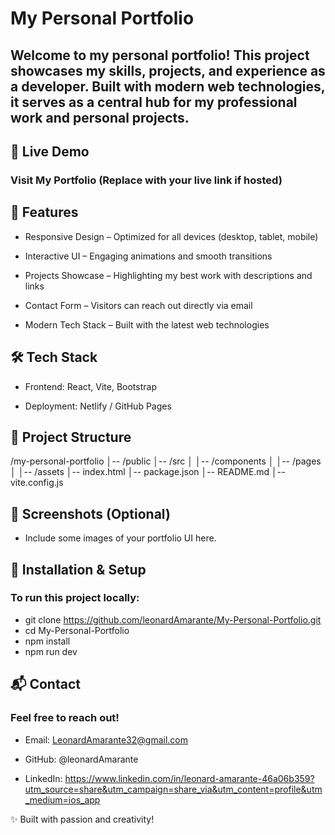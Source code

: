 # My Personal Portfolio

## Welcome to my personal portfolio! This project showcases my skills, projects, and experience as a developer. Built with modern web technologies, it serves as a central hub for my professional work and personal projects.

## 🚀 Live Demo

### Visit My Portfolio (Replace with your live link if hosted)

## 📌 Features

* Responsive Design – Optimized for all devices (desktop, tablet, mobile)

* Interactive UI – Engaging animations and smooth transitions

* Projects Showcase – Highlighting my best work with descriptions and links

* Contact Form – Visitors can reach out directly via email

* Modern Tech Stack – Built with the latest web technologies

## 🛠 Tech Stack

* Frontend: React, Vite, Bootstrap

* Deployment: Netlify / GitHub Pages

## 📂 Project Structure

/my-personal-portfolio
│-- /public
│-- /src
│   │-- /components
│   │-- /pages
│   │-- /assets
│-- index.html
│-- package.json
│-- README.md
│-- vite.config.js

## 📸 Screenshots (Optional)

* Include some images of your portfolio UI here.

## 📜 Installation & Setup

### To run this project locally:

* git clone https://github.com/leonardAmarante/My-Personal-Portfolio.git
* cd My-Personal-Portfolio
* npm install
* npm run dev

## 📬 Contact

### Feel free to reach out!

* Email: LeonardAmarante32@gmail.com

* GitHub: @leonardAmarante

* LinkedIn: https://www.linkedin.com/in/leonard-amarante-46a06b359?utm_source=share&utm_campaign=share_via&utm_content=profile&utm_medium=ios_app

✨ Built with passion and creativity!